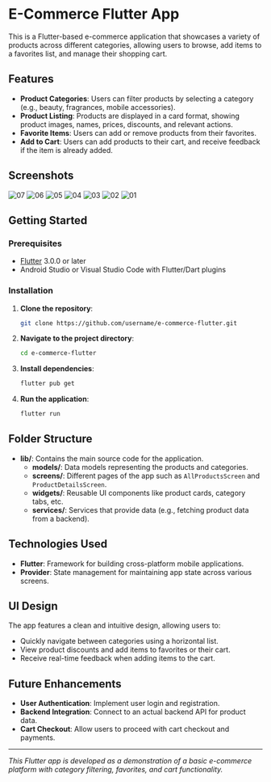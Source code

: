 # E-Commerce Flutter App

This is a Flutter-based e-commerce application that showcases a variety of products across different categories, allowing users to browse, add items to a favorites list, and manage their shopping cart.

## Features

- **Product Categories**: Users can filter products by selecting a category (e.g., beauty, fragrances, mobile accessories).
- **Product Listing**: Products are displayed in a card format, showing product images, names, prices, discounts, and relevant actions.
- **Favorite Items**: Users can add or remove products from their favorites.
- **Add to Cart**: Users can add products to their cart, and receive feedback if the item is already added.

## Screenshots


![07](https://github.com/user-attachments/assets/78256ffc-54fe-4880-bd74-85746fd0578e)
![06](https://github.com/user-attachments/assets/7fc4cd95-098d-408a-a5cd-dc97d70d0da0)
![05](https://github.com/user-attachments/assets/8c8176d4-837f-4cba-9432-2ae0f80b7575)
![04](https://github.com/user-attachments/assets/0df41e06-8057-4eba-9443-3156b045894a)
![03](https://github.com/user-attachments/assets/52d93c4f-8d8a-44a3-90cb-dccb05579c6c)
![02](https://github.com/user-attachments/assets/091edfaa-f0a9-4703-b112-5645e9812534)
![01](https://github.com/user-attachments/assets/fbab802c-9c0f-4f4d-a7d9-d1ebb2410e2b)

## Getting Started

### Prerequisites

- [Flutter](https://flutter.dev) 3.0.0 or later
- Android Studio or Visual Studio Code with Flutter/Dart plugins

### Installation

1. **Clone the repository**:
    ```sh
    git clone https://github.com/username/e-commerce-flutter.git
    ```
2. **Navigate to the project directory**:
    ```sh
    cd e-commerce-flutter
    ```
3. **Install dependencies**:
    ```sh
    flutter pub get
    ```
4. **Run the application**:
    ```sh
    flutter run
    ```

## Folder Structure

- **lib/**: Contains the main source code for the application.
  - **models/**: Data models representing the products and categories.
  - **screens/**: Different pages of the app such as `AllProductsScreen` and `ProductDetailsScreen`.
  - **widgets/**: Reusable UI components like product cards, category tabs, etc.
  - **services/**: Services that provide data (e.g., fetching product data from a backend).

## Technologies Used

- **Flutter**: Framework for building cross-platform mobile applications.
- **Provider**: State management for maintaining app state across various screens.

## UI Design

The app features a clean and intuitive design, allowing users to:
- Quickly navigate between categories using a horizontal list.
- View product discounts and add items to favorites or their cart.
- Receive real-time feedback when adding items to the cart.

## Future Enhancements

- **User Authentication**: Implement user login and registration.
- **Backend Integration**: Connect to an actual backend API for product data.
- **Cart Checkout**: Allow users to proceed with cart checkout and payments.



---

*This Flutter app is developed as a demonstration of a basic e-commerce platform with category filtering, favorites, and cart functionality.*

